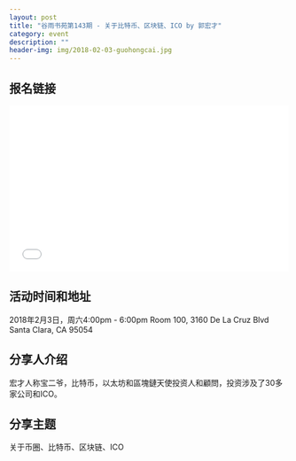 ```yaml
---
layout: post
title: "谷雨书苑第143期 - 关于比特币、区块链、ICO by 郭宏才"
category: event
description: ""
header-img: img/2018-02-03-guohongcai.jpg
---
```


## 报名链接
<div style="width:100%; text-align:left;" ><iframe src="//eventbrite.com/tickets-external?eid=42666935954&ref=etckt" frameborder="0" height="300" width="100%" vspace="0" hspace="0" marginheight="5" marginwidth="5" scrolling="auto" allowtransparency="true"></iframe></div>

## 活动时间和地址
2018年2月3日，周六4:00pm - 6:00pm
Room 100, 3160 De La Cruz Blvd Santa Clara, CA 95054

## 分享人介绍
宏才人称宝二爷，比特币，以太坊和區塊鏈天使投资人和顧問，投资涉及了30多家公司和ICO。

## 分享主题
关于币圈、比特币、区块链、ICO

